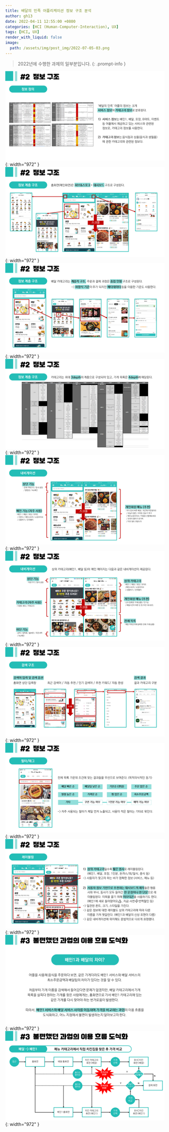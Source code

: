 ```yaml
---
title: 배달의 민족 어플리케이션 정보 구조 분석
author: gh13
date: 2022-04-11 12:55:00 +0800
categories: [HCI (Human-Computer-Interaction), UX]
tags: [HCI, UX]
render_with_liquid: false
image:
  path: /assets/img/post_img/2022-07-05-03.png
---
```


> 2022년에 수행한 과제의 일부분입니다.
{: .prompt-info }

![PPT Image](/assets/img/post_img/2022-07-05-01.png){: width="972" }
![PPT Image](/assets/img/post_img/2022-07-05-02.png){: width="972" }
![PPT Image](/assets/img/post_img/2022-07-05-03.png){: width="972" }
![PPT Image](/assets/img/post_img/2022-07-05-04.png){: width="972" }
![PPT Image](/assets/img/post_img/2022-07-05-05.png){: width="972" }
![PPT Image](/assets/img/post_img/2022-07-05-06.png){: width="972" }
![PPT Image](/assets/img/post_img/2022-07-05-07.png){: width="972" }
![PPT Image](/assets/img/post_img/2022-07-05-08.png){: width="972" }
![PPT Image](/assets/img/post_img/2022-07-05-09.png){: width="972" }
![PPT Image](/assets/img/post_img/2022-07-05-10.png){: width="972" }
![PPT Image](/assets/img/post_img/2022-07-05-11.png){: width="972" }
